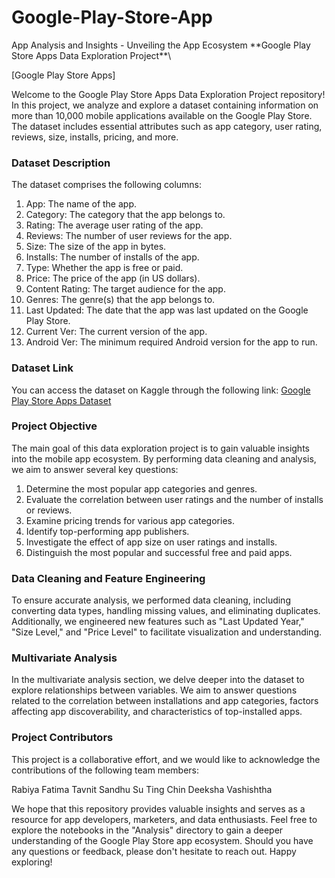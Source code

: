 # Google-Play-Store-App
App Analysis and Insights - Unveiling the App Ecosystem
\*\*Google Play Store Apps Data Exploration Project\*\*\

[Google Play Store Apps\]

Welcome to the Google Play Store Apps Data Exploration Project
repository! In this project, we analyze and explore a dataset containing
information on more than 10,000 mobile applications available on the
Google Play Store. The dataset includes essential attributes such as app
category, user rating, reviews, size, installs, pricing, and more.

### Dataset Description

The dataset comprises the following columns:

1. App: The name of the app.
2. Category: The category that the app belongs to.
3. Rating: The average user rating of the app.
4. Reviews: The number of user reviews for the app.
5. Size: The size of the app in bytes.
6. Installs: The number of installs of the app.
7. Type: Whether the app is free or paid.
8. Price: The price of the app (in US dollars).
9. Content Rating: The target audience for the app.
10. Genres: The genre(s) that the app belongs to.
11. Last Updated: The date that the app was last updated on the Google
Play Store.
12. Current Ver: The current version of the app.
13. Android Ver: The minimum required Android version for the app to
run.

### Dataset Link

You can access the dataset on Kaggle through the following link:
[Google Play Store Apps
Dataset](https://www.kaggle.com/datasets/lava18/google-play-store-apps?datasetId=49864)

 ### Project Objective
The main goal of this data exploration project is to gain valuable
insights into the mobile app ecosystem. By performing data cleaning and
analysis, we aim to answer several key questions:

1. Determine the most popular app categories and genres.
2. Evaluate the correlation between user ratings and the number of
installs or reviews.
3. Examine pricing trends for various app categories.
4. Identify top-performing app publishers.
5. Investigate the effect of app size on user ratings and installs.
6. Distinguish the most popular and successful free and paid apps.

### Data Cleaning and Feature Engineering

To ensure accurate analysis, we performed data cleaning, including
converting data types, handling missing values, and eliminating
duplicates. Additionally, we engineered new features such as \"Last
Updated Year,\" \"Size Level,\" and \"Price Level\" to facilitate
visualization and understanding.

### Multivariate Analysis

In the multivariate analysis section, we delve deeper into the dataset
to explore relationships between variables. We aim to answer questions
related to the correlation between installations and app categories,
factors affecting app discoverability, and characteristics of
top-installed apps.

### Project Contributors

This project is a collaborative effort, and we would like to acknowledge
the contributions of the following team members:

Rabiya Fatima
Tavnit Sandhu
Su Ting Chin
Deeksha Vashishtha


We hope that this repository provides valuable insights and serves as a
resource for app developers, marketers, and data enthusiasts. Feel free
to explore the notebooks in the \"Analysis\" directory to gain a deeper
understanding of the Google Play Store app ecosystem. Should you have
any questions or feedback, please don't hesitate to reach out. Happy
exploring!
